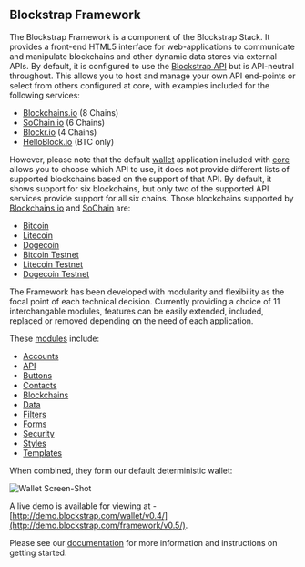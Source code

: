 ## Blockstrap Framework

The Blockstrap Framework is a component of the Blockstrap Stack. It provides a front-end HTML5 interface for web-applications to communicate and manipulate blockchains and other dynamic data stores via external APIs. By default, it is configured to use the [Blockstrap API](../api/) but is API-neutral throughout. This allows you to host and manage your own API end-points or select from others configured at core, with examples included for the following services:

* [Blockchains.io](http://blockchains.io) (8 Chains)
* [SoChain.io](http://chain.so) (6 Chains)
* [Blockr.io](http://blockr.io) (4 Chains)
* [HelloBlock.io](https://helloblock.io/) (BTC only)

However, please note that the default [wallet]() application included with [core]() allows you to choose which API to use, it does not provide different lists of supported blockchains based on the support of that API. By default, it shows support for six blockchains, but only two of the supported API services provide support for all six chains. Those blockchains supported by [Blockchains.io](http://blockchains.io) and [SoChain](http://chain.so) are:

* [Bitcoin](http://blockchains.io/btc/blocks/)
* [Litecoin](http://blockchains.io/ltc/blocks/)
* [Dogecoin](http://blockchains.io/doge/blocks/)
* [Bitcoin Testnet](http://blockchains.io/btct/blocks/)
* [Litecoin Testnet](http://blockchains.io/ltct/blocks/)
* [Dogecoin Testnet](http://blockchains.io/dogt/blocks/)

The Framework has been developed with modularity and flexibility as the focal point of each technical decision. Currently providing a choice of 11 interchangable modules, features can be easily extended, included, replaced or removed depending on the need of each application.

These [modules](modules/) include:

* [Accounts](http://docs.blockstrap.com/en/framework/modules/accounts/)
* [API](http://docs.blockstrap.com/en/framework/modules/api/)
* [Buttons](http://docs.blockstrap.com/en/framework/modules/buttons/)
* [Contacts](http://docs.blockstrap.com/en/framework/modules/contacts/)
* [Blockchains](http://docs.blockstrap.com/en/framework/modules/blockchains/)
* [Data](http://docs.blockstrap.com/en/framework/modules/data/)
* [Filters](http://docs.blockstrap.com/en/framework/modules/filters/)
* [Forms](http://docs.blockstrap.com/en/framework/modules/forms/)
* [Security](http://docs.blockstrap.com/en/framework/modules/security/)
* [Styles](http://docs.blockstrap.com/en/framework/modules/styles/)
* [Templates](http://docs.blockstrap.com/en/framework/modules/templates/)

When combined, they form our default deterministic wallet:

![Wallet Screen-Shot](https://raw.githubusercontent.com/blockstrap/docs/master/_libs/img/docs/applications/wallet/setup.jpg)

A live demo is available for viewing at - [http://demo.blockstrap.com/wallet/v0.4/](http://demo.blockstrap.com/framework/v0.5/).

Please see our [documentation](http://docs.blockstrap.com) for more information and instructions on getting started.